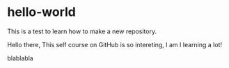 # hello-world
This is a test to learn how to make a new repository.

Hello there,
This self course on GitHub is so intereting, I am I learning a lot!

blablabla
